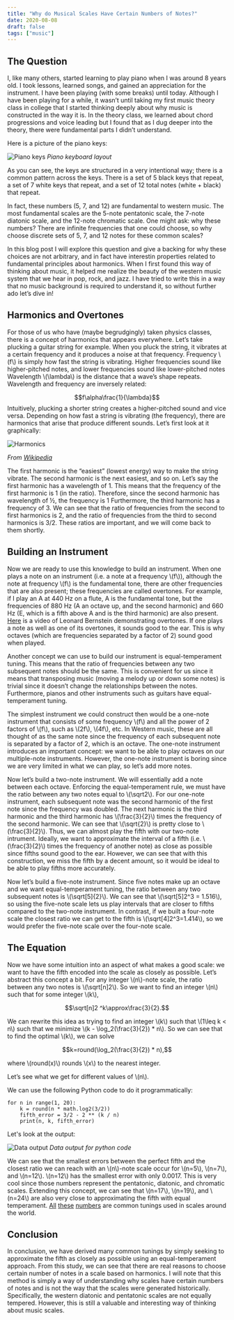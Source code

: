 ```yaml
---
title: "Why do Musical Scales Have Certain Numbers of Notes?"
date: 2020-08-08
draft: false
tags: ["music"]
---
```


## The Question

I, like many others, started learning to play piano when I was around 8 years old.
I took lessons, learned songs, and gained an appreciation for the instrument.
I have been playing (with some breaks) until today.
Although I have been playing for a while, it wasn’t until taking my first music theory class in college that I started thinking deeply about why music is constructed in the way it is.
In the theory class, we learned about chord progressions and voice leading but I found that as I dug deeper into the theory, there were fundamental parts I didn’t understand.

Here is a picture of the piano keys:

![Piano keys](/images/piano_keys.jpg#center)
_Piano keyboard layout_

As you can see, the keys are structured in a very intentional way; there is a common pattern across the keys.
There is a set of 5 black keys that repeat, a set of 7 white keys that repeat, and a set of 12 total notes (white + black) that repeat.

In fact, these numbers (5, 7, and 12) are fundamental to western music.
The most fundamental scales are the 5-note pentatonic scale, the 7-note diatonic scale, and the 12-note chromatic scale.
One might ask: why these numbers? There are infinite frequencies that one could choose, so why choose discrete sets of 5, 7, and 12 notes for these common scales?

In this blog post I will explore this question and give a backing for why these choices are not arbitrary, and in fact have interestin properties related to fundamental principles about harmonics.
When I first found this way of thinking about music, it helped me realize the beauty of the western music system that we hear in pop, rock, and jazz.
I have tried to write this in a way that no music background is required to understand it, so without further ado let’s dive in!

## Harmonics and Overtones

For those of us who have (maybe begrudgingly) taken physics classes, there is a concept of harmonics that appears everywhere.
Let’s take plucking a guitar string for example.
When you pluck the string, it vibrates at a certain frequency and it produces a noise at that frequency.
Frequency \\(f\\) is simply how fast the string is vibrating.
Higher frequencies sound like higher-pitched notes, and lower frequencies sound like lower-pitched notes
Wavelength \\(\lambda\\) is the distance that a wave’s shape repeats.
Wavelength and frequency are inversely related:

$$f\alpha\frac{1}{\lambda}$$
Intuitively, plucking a shorter string creates a higher-pitched sound and vice versa.
Depending on how fast a string is vibrating (the frequency), there are harmonics that arise that produce different sounds.
Let’s first look at it graphically:

<div class="center-box">
<img src="/images/harmonics.png" alt="Harmonics" class="medium-image">
</div>

_From [Wikipedia](https://en.wikipedia.org/wiki/Harmonic#/media/File:Moodswingerscale.svg)_

The first harmonic is the “easiest” (lowest energy) way to make the string vibrate.
The second harmonic is the next easiest, and so on.
Let’s say the first harmonic has a wavelength of 1.
This means that the frequency of the first harmonic is 1 (in the ratio).
Therefore, since the second harmonic has wavelength of ½, the frequency is 1
Furthermore, the third harmonic has a frequency of 3.
We can see that the ratio of frequencies from the second to first harmonics is 2, and the ratio of frequencies from the third to second harmonics is 3/2.
These ratios are important, and we will come back to them shortly.

## Building an Instrument

Now we are ready to use this knowledge to build an instrument.
When one plays a note on an instrument (i.e.
a note at a frequency \\(f\\)), although the note at frequency \\(f\\) is the fundamental tone, there are other frequencies that are also present; these frequencies are called overtones.
For example, if I play an A at 440 Hz on a flute, A is the fundamental tone, but the frequencies of 880 Hz (A an octave up, and the second harmonic) and 660 Hz (E, which is a fifth above A and is the third harmonic) are also present.
[Here](https://www.youtube.com/watch?v=3TlQryUBz3E) is a video of Leonard Bernstein demonstrating overtones.
If one plays a note as well as one of its overtones, it sounds good to the ear.
This is why octaves (which are frequencies separated by a factor of 2) sound good when played.

Another concept we can use to build our instrument is equal-temperament tuning.
This means that the ratio of frequencies between any two subsequent notes should be the same.
This is convenient for us since it means that transposing music (moving a melody up or down some notes) is trivial since it doesn’t change the relationships between the notes.
Furthermore, pianos and other instruments such as guitars have equal-temperament tuning.

The simplest instrument we could construct then would be a one-note instrument that consists of some frequency \\(f\\) and all the power of 2 factors of \\(f\\), such as \\(2f\\), \\(4f\\), etc.
In Western music, these are all thought of as the same note since the frequency of each subsequent note is separated by a factor of 2, which is an octave.
The one-note instrument introduces an important concept: we want to be able to play octaves on our multiple-note instruments.
However, the one-note instrument is boring since we are very limited in what we can play, so let’s add more notes.

Now let’s build a two-note instrument.
We will essentially add a note between each octave.
Enforcing the equal-temperament rule, we must have the ratio between any two notes equal to \\(\sqrt2\\).
For our one-note instrument, each subsequent note was the second harmonic of the first note since the frequency was doubled.
The next harmonic is the third harmonic and the third harmonic has \\(\frac{3}{2}\\) times the frequency of the second harmonic.
We can see that \\(\sqrt{2}\\) is pretty close to \\(\frac{3}{2}\\).
Thus, we can almost play the fifth with our two-note intrument.
Ideally, we want to approximate the interval of a fifth (i.e. \\(\frac{3}{2}\\) times the frequency of another note) as close as possible since fifths sound good to the ear.
However, we can see that with this construction, we miss the fifth by a decent amount, so it would be ideal to be able to play fifths more accurately.

Now let’s build a five-note instrument.
Since five notes make up an octave and we want equal-temperament tuning, the ratio between any two subsequent notes is \\(\sqrt[5]{2}\\).
We can see that \\(\sqrt[5]2^3 = 1.516\\), so using the five-note scale lets us play intervals that are closer to fifths compared to the two-note instrument.
In contrast, if we built a four-note scale the closest ratio we can get to the fifth is \\(\sqrt[4]2^3=1.414\\), so we would prefer the five-note scale over the four-note scale.

## The Equation
Now we have some intuition into an aspect of what makes a good scale: we want to have the fifth encoded into the scale as closely as possible.
Let’s abstract this concept a bit.
For any integer \\(n\\)-note scale, the ratio between any two notes is \\(\sqrt[n]2\\).
So we want to find an integer \\(n\\) such that for some integer \\(k\\),

$$\sqrt[n]2 ^k\approx\frac{3}{2}.$$

We can rewrite this idea as trying to find an integer \\(k\\) such that \\(1\leq k < n\\) such that we minimize \\(k - \log_2(\frac{3}{2}) * n\\).
So we can see that to find the optimal \\(k\\), we can solve

$$k=round(\log_2(\frac{3}{2}) * n),$$

where \\(round(x)\\) rounds \\(x\\) to the nearest integer.

Let’s see what we get for different values of \\(n\\).

We can use the following Python code to do it programmatically:

```
for n in range(1, 20):
    k = round(n * math.log2(3/2))
    fifth_error = 3/2 - 2 ** (k / n)
    print(n, k, fifth_error)
```

Let's look at the output:

![Data output](/images/data_output.png#center)
_Data output for python code_


We can see that the smallest errors between the perfect fifth and the closest ratio we can reach with an \\(n\\)-note scale occur for \\(n=5\\), \\(n=7\\), and \\(n=12\\).
\\(n=12\\) has the smallest error with only 0.0017.
This is very cool since those numbers represent the pentatonic, diatonic, and chromatic scales.
Extending this concept, we can see that \\(n=17\\), \\(n=19\\), and \\(n=24\\) are also very close to approximating the fifth with equal temperament.
[All](https://en.wikipedia.org/wiki/17_equal_temperament) [these](https://en.wikipedia.org/wiki/19_equal_temperament) [numbers](https://en.wikipedia.org/wiki/Quarter_tone) are common tunings used in scales around the world.

## Conclusion

In conclusion, we have derived many common tunings by simply seeking to approximate the fifth as closely as possible using an equal-temperament approach.
From this study, we can see that there are real reasons to choose certain number of notes in a scale based on harmonics.
I will note that this method is simply a way of understanding why scales have certain numbers of notes and is not the way that the scales were generated historically.
Specifically, the western diatonic and pentatonic scales are not equally tempered.
However, this is still a valuable and interesting way of thinking about music scales.

